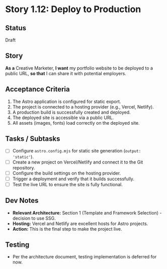 # Story 1.12: Deploy to Production

## Status
Draft

## Story
**As a** Creative Marketer,
**I want** my portfolio website to be deployed to a public URL,
**so that** I can share it with potential employers.

## Acceptance Criteria
1. The Astro application is configured for static export.
2. The project is connected to a hosting provider (e.g., Vercel, Netlify).
3. A production build is successfully created and deployed.
4. The deployed site is accessible via a public URL.
5. All assets (images, fonts) load correctly on the deployed site.

## Tasks / Subtasks
- [ ] Configure `astro.config.mjs` for static site generation (`output: 'static'`).
- [ ] Create a new project on Vercel/Netlify and connect it to the Git repository.
- [ ] Configure the build settings on the hosting provider.
- [ ] Trigger a deployment and verify that it builds successfully.
- [ ] Test the live URL to ensure the site is fully functional.

## Dev Notes
- **Relevant Architecture:** Section 1 (Template and Framework Selection) - decision to use SSG.
- **Hosting:** Vercel and Netlify are excellent hosts for Astro projects.
- **Action:** This is the final step to make the project live.

## Testing
- Per the architecture document, testing implementation is deferred for now.